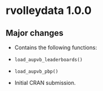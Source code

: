 # rvolleydata 1.0.0
## Major changes
* Contains the following functions:
* `load_aupvb_leaderboards()`
* `load_aupvb_pbp()`


* Initial CRAN submission.
